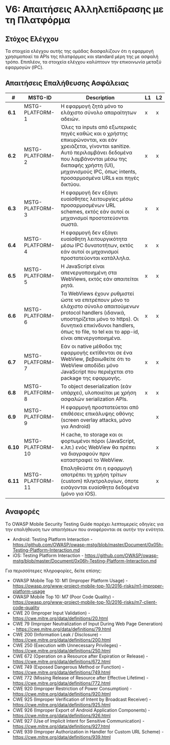 # V6: Απαιτήσεις Αλληλεπίδρασης με τη Πλατφόρμα

## Στόχος Ελέγχου

Τα στοιχεία ελέγχου αυτής της ομάδας διασφαλίζουν ότι η εφαρμογή χρησιμοποιεί τα APIs της πλατφόρμας και standard μέρη της με ασφαλή τρόπο. Επιπλέον, τα στοιχεία ελέγχου καλύπτουν την επικοινωνία μεταξύ εφαρμογών (IPC).

## Απαιτήσεις Επαλήθευσης Ασφάλειας

| # | MSTG-ID | Description | L1 | L2 |
| -- | ---------- | ---------------------- | - | - |
| **6.1** | MSTG-PLATFORM-1 | Η εφαρμογή ζητά μόνο το ελάχιστο σύνολο απαραίτητων αδειών. | x | x |
| **6.2** | MSTG-PLATFORM-2 | Όλες τα inputs από εξωτερικές πηγές καθώς και ο χρήστης επικυρώνονται, και εάν χρειάζεται, γίνονται sanitize. Αυτό περιλαμβάνει δεδομένα που λαμβάνονται μέσω της διεπαφής χρήστη (UI), μηχανισμούς IPC, όπως intents, προσαρμοσμένα URLs και πηγές δικτύου. | x | x |
| **6.3** | MSTG-PLATFORM-3 | Η εφαρμογή δεν εξάγει ευαίσθητες λειτουργίες μέσω προσαρμοσμένων URL schemes, εκτός εάν αυτοί οι μηχανισμοί προστατεύονται σωστά. | x | x |
| **6.4** | MSTG-PLATFORM-4 | Η εφαρμογή δεν εξάγει ευαίσθητη λειτουργικότητα μέσω IPC δυνατοτήτων, εκτός εάν αυτοί οι μηχανισμοί προστατεύονται κατάλληλα. | x | x |
| **6.5** | MSTG-PLATFORM-5 | Η JavaScript είναι απενεργοποιημένη στα WebViews, εκτός εάν απαιτείται ρητά. | x | x |
| **6.6** | MSTG-PLATFORM-6 | Τα WebViews έχουν ρυθμιστεί ώστε να επιτρέπουν μόνο το ελάχιστο σύνολο απαιτούμενων protocol handlers (ιδανικά, υποστηρίζεται μόνο το https). Οι δυνητικά επικίνδυνοι handlers, όπως το file, το tel και το app-id, είναι απενεργοποιημένα.| x | x |
| **6.7** | MSTG-PLATFORM-7 | Εάν οι native μέθοδοι της εφαρμογής εκτίθενται σε ένα WebView, βεβαιωθείτε ότι το WebView αποδίδει μόνο JavaScript που περιέχεται στο package της εφαρμογής. | x | x |
| **6.8** | MSTG-PLATFORM-8 | Το object deserialization (εάν υπάρχει), υλοποιείται με χρήση ασφαλών serialization APIs. | x | x |
| **6.9** | MSTG-PLATFORM-9 | Η εφαρμογή προστατεύεται από επιθέσεις επικάλυψης οθόνης (screen overlay attacks, μόνο για Android) |  | x |
| **6.10** | MSTG-PLATFORM-10 | Η cache, το storage και οι φορτωμένοι πόροι (JavaScript, κ.λπ.) ενός WebView θα πρέπει να διαγραφούν πριν καταστραφεί το WebView. |  | x |
| **6.11** | MSTG-PLATFORM-11 | Επαληθεύστε ότι η εφαρμογή αποτρέπει τη χρήση τρίτων (custom) πληκτρολογίων, όποτε εισάγονται ευαίσθητα δεδομένα (μόνο για iOS).| | x |

## Αναφορές

Tο OWASP Mobile Security Testing Guide παρέχει λεπτομερείς οδηγίες για την επαλήθευση των απαιτήσεων που αναφέρονται σε αυτήν την ενότητα.

- Android: Testing Platform Interaction - <https://github.com/OWASP/owasp-mstg/blob/master/Document/0x05h-Testing-Platform-Interaction.md>
- iOS: Testing Platform Interaction - <https://github.com/OWASP/owasp-mstg/blob/master/Document/0x06h-Testing-Platform-Interaction.md>

Για περισσότερες πληροφορίες, δείτε επίσης:

- OWASP Mobile Top 10: M1 (Improper Platform Usage) - <https://owasp.org/www-project-mobile-top-10/2016-risks/m1-improper-platform-usage>
- OWASP Mobile Top 10: M7 (Poor Code Quality) - <https://owasp.org/www-project-mobile-top-10/2016-risks/m7-client-code-quality>
- CWE 20 (Improper Input Validation) - <https://cwe.mitre.org/data/definitions/20.html>
- CWE 79 (Improper Neutralization of Input During Web Page Generation) - <https://cwe.mitre.org/data/definitions/79.html>
- CWE 200 (Information Leak / Disclosure) - <https://cwe.mitre.org/data/definitions/200.html>
- CWE 250 (Execution with Unnecessary Privileges) - <https://cwe.mitre.org/data/definitions/250.html>
- CWE 672 (Operation on a Resource after Expiration or Release) - <https://cwe.mitre.org/data/definitions/672.html>
- CWE 749 (Exposed Dangerous Method or Function) - <https://cwe.mitre.org/data/definitions/749.html>
- CWE 772 (Missing Release of Resource after Effective Lifetime) - <https://cwe.mitre.org/data/definitions/772.html>
- CWE 920 (Improper Restriction of Power Consumption) - <https://cwe.mitre.org/data/definitions/920.html>
- CWE 925 (Improper Verification of Intent by Broadcast Receiver) - <https://cwe.mitre.org/data/definitions/925.html>
- CWE 926 (Improper Export of Android Application Components) - <https://cwe.mitre.org/data/definitions/926.html>
- CWE 927 (Use of Implicit Intent for Sensitive Communication) - <https://cwe.mitre.org/data/definitions/927.html>
- CWE 939 (Improper Authorization in Handler for Custom URL Scheme) - <https://cwe.mitre.org/data/definitions/939.html>
